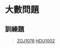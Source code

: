 大數問題
====
訓練題
---
> [ZOJ1078](https://github.com/g7tianyi/my-acm-solutions/blob/master/zoj/ZOJ1078.cc)  [HDU1002](https://github.com/g7tianyi/my-acm-solutions/blob/master/hdu/BigNumber-HighPrecision/hdu1002.cc)


